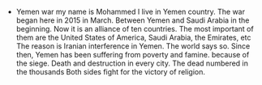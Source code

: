 * Yemen war 
my name is Mohammed I live in Yemen country. 
 The war began here in 2015 in March.
 Between Yemen and Saudi Arabia in the beginning.  Now it is an alliance of ten countries.
 The most important of them are the United States of America, Saudi Arabia, the Emirates, etc
 The reason is Iranian interference in Yemen.  The world says so.
 Since then, Yemen has been suffering from poverty and famine.  because of the siege.
 Death and destruction in every city.  The dead numbered in the thousands 
Both sides fight for the victory of religion.
